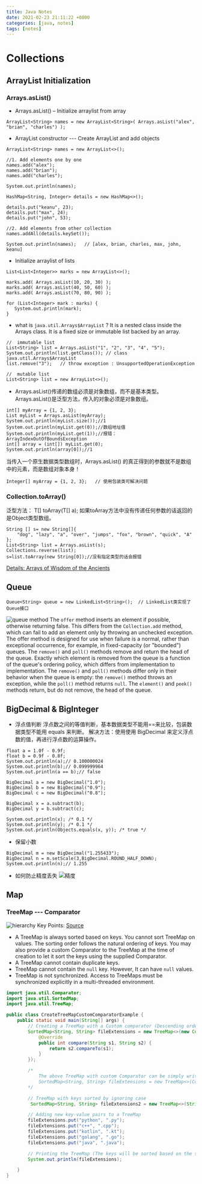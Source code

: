 ```yaml
---
title: Java Notes
date: 2021-02-23 21:11:22 +0800
categories: [java, notes]
tags: [notes]
---
```


# Collections
## ArrayList Initialization
### Arrays.asList()
- Arrays.asList() – Initialize arraylist from array
```
ArrayList<String> names = new ArrayList<String>( Arrays.asList("alex", "brian", "charles") );
```
- ArrayList constructor --- Create ArrayList and add objects
```
ArrayList<String> names = new ArrayList<>();

//1. Add elements one by one
names.add("alex");
names.add("brian");
names.add("charles");

System.out.println(names);

HashMap<String, Integer> details = new HashMap<>();

details.put("keanu", 23);
details.put("max", 24);
details.put("john", 53);

//2. Add elements from other collection
names.addAll(details.keySet());

System.out.println(names);   // [alex, brian, charles, max, john, keanu]
```
- Initialize arraylist of lists
```
List<List<Integer>> marks = new ArrayList<>();

marks.add( Arrays.asList(10, 20, 30) );
marks.add( Arrays.asList(40, 50, 60) );
marks.add( Arrays.asList(70, 80, 90) );

for (List<Integer> mark : marks) {
   System.out.println(mark);
}
```

- what is  `java.util.Arrays$ArrayList` ?
It is a nested class inside the Arrays class. It is a fixed size or immutable list backed by an array.
```
//  immutable list
List<String> list = Arrays.asList("1", "2", "3", "4", "5");
System.out.println(list.getClass()); // class java.util.Arrays$ArrayList
list.remove("3");   // throw exception : UnsupportedOperationException

//  mutable list
List<String> list = new ArrayList<>();
```
- Arrays.asList()传递的数组必须是对象数组，而不是基本类型。
Arrays.asList()是泛型方法，传入的对象必须是对象数组。
```
int[] myArray = {1, 2, 3};
List myList = Arrays.asList(myArray);
System.out.println(myList.size());//1
System.out.println(myList.get(0));//数组地址值
System.out.println(myList.get(1));//报错：ArrayIndexOutOfBoundsException
int[] array = (int[]) myList.get(0);
System.out.println(array[0]);//1
```
当传入一个原生数据类型数组时，Arrays.asList() 的真正得到的参数就不是数组中的元素，而是数组对象本身！
```
Integer[] myArray = {1, 2, 3};   // 使用包装类可解决问题
```

### Collection.toArray()
泛型方法：<T> T[] toArray(T[] a); 如果toArray方法中没有传递任何参数的话返回的是Object类型数组。
```
String [] s= new String[]{
    "dog", "lazy", "a", "over", "jumps", "fox", "brown", "quick", "A"
};
List<String> list = Arrays.asList(s);
Collections.reverse(list);
s=list.toArray(new String[0]);//没有指定类型的话会报错
```
[Details: Arrays of Wisdom of the Ancients](https://shipilev.net/blog/2016/arrays-wisdom-ancients/)

## Queue
```
Queue<String> queue = new LinkedList<String>();  // LinkedList类实现了Queue接口
```
![queue method](../assets/img/sample/queue.png)
The `offer` method inserts an element if possible, otherwise returning false. This differs from the `Collection.add` method, which can fail to add an element only by throwing an unchecked exception. The offer method is designed for use when failure is a normal, rather than exceptional occurrence, for example, in fixed-capacity (or "bounded") queues.
The `remove()` and `poll()` methods remove and return the head of the queue. Exactly which element is removed from the queue is a function of the queue's ordering policy, which differs from implementation to implementation. The `remove()` and `poll()` methods differ only in their behavior when the queue is empty: the `remove()` method throws an exception, while the `poll()` method returns `null`.
The `element()` and `peek()` methods return, but do not remove, the head of the queue.

## BigDecimal & BigInteger
- 浮点值判断
浮点数之间的等值判断，基本数据类型不能用==来比较，包装数据类型不能用 equals 来判断。
解决方法：使用使用 BigDecimal 来定义浮点数的值，再进行浮点数的运算操作。
```
float a = 1.0f - 0.9f;
float b = 0.9f - 0.8f;
System.out.println(a);// 0.100000024
System.out.println(b);// 0.099999964
System.out.println(a == b);// false

BigDecimal a = new BigDecimal("1.0");
BigDecimal b = new BigDecimal("0.9");
BigDecimal c = new BigDecimal("0.8");

BigDecimal x = a.subtract(b);
BigDecimal y = b.subtract(c);

System.out.println(x); /* 0.1 */
System.out.println(y); /* 0.1 */
System.out.println(Objects.equals(x, y)); /* true */
```
- 保留小数
```
BigDecimal m = new BigDecimal("1.255433");
BigDecimal n = m.setScale(3,BigDecimal.ROUND_HALF_DOWN);
System.out.println(n);// 1.255
```
- 如何防止精度丢失
![精度](../assets/img/sample/bigdecimal.png)

## Map
### TreeMap --- Comparator
![hierarchy](../assets/img/sample/treemap-hierarchy.jpg)
Key Points: [Source](https://www.callicoder.com/java-treemap/)
- A TreeMap is always sorted based on keys. You cannot sort TreeMap on values. The sorting order follows the natural ordering of keys. You may also provide a custom Comparator to the TreeMap at the time of creation to let it sort the keys using the supplied Comparator.
- A TreeMap cannot contain duplicate keys.
- TreeMap cannot contain the `null` key. However, It can have `null` values.
- TreeMap is not synchronized. Access to TreeMaps must be synchronized explicitly in a multi-threaded environment.
```java
import java.util.Comparator;
import java.util.SortedMap;
import java.util.TreeMap;

public class CreateTreeMapCustomComparatorExample {
    public static void main(String[] args) {
        // Creating a TreeMap with a Custom comparator (Descending order)
        SortedMap<String, String> fileExtensions = new TreeMap<>(new Comparator<String>() {
            @Override
            public int compare(String s1, String s2) {
                return s2.compareTo(s1);
            }
        });

        /*
            The above TreeMap with custom Comparator can be simply written as -
            SortedMap<String, String> fileExtensions = new TreeMap<>(Comparator.reverseOrder());
        */

        // TreeMap with keys sorted by ignoring case
         SortedMap<String, String> fileExtensions2 = new TreeMap<>(String.CASE_INSENSITIVE_ORDER);

        // Adding new key-value pairs to a TreeMap
        fileExtensions.put("python", ".py");
        fileExtensions.put("c++", ".cpp");
        fileExtensions.put("kotlin", ".kt");
        fileExtensions.put("golang", ".go");
        fileExtensions.put("java", ".java");

        // Printing the TreeMap (The keys will be sorted based on the supplied comparator)
        System.out.println(fileExtensions);

    }
}
```

